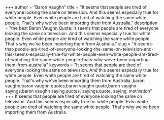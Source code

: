 +++
author = "Baron Vaughn"
title = "It seems that people are tired of everyone looking the same on television. And this seems especially true for white people. Even white people are tired of watching the same white people. That's why we've been importing them from Australia."
description = "the best Baron Vaughn Quote: It seems that people are tired of everyone looking the same on television. And this seems especially true for white people. Even white people are tired of watching the same white people. That's why we've been importing them from Australia."
slug = "it-seems-that-people-are-tired-of-everyone-looking-the-same-on-television-and-this-seems-especially-true-for-white-people-even-white-people-are-tired-of-watching-the-same-white-people-thats-why-weve-been-importing-them-from-australia"
keywords = "It seems that people are tired of everyone looking the same on television. And this seems especially true for white people. Even white people are tired of watching the same white people. That's why we've been importing them from Australia.,baron vaughn,baron vaughn quotes,baron vaughn quote,baron vaughn sayings,baron vaughn saying,quotes, sayings,quote, saying, motivation"
+++
It seems that people are tired of everyone looking the same on television. And this seems especially true for white people. Even white people are tired of watching the same white people. That's why we've been importing them from Australia.
